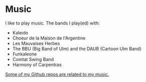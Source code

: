 # Music

I like to play music. The bands I play(ed) with:

* Kaleido
* Choeur de la Maison de l'Argentine
* Les Mauvaises Herbes
* The BBU (Big Band of Ulm) and the DAUB (Cartoon Ulm Band)
* Funkaleone
* Comtat Swing Band
* Harmony of Carpentras

[Some of my Github repos are related to my music.](https://github.com/search?q=user:balouf+topic:music&type=repositories)